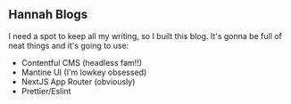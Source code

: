 ## Hannah Blogs

I need a spot to keep all my writing, so I built this blog. It's gonna be full of neat things
and it's going to use:

- Contentful CMS (headless fam!!)
- Mantine UI (I'm lowkey obsessed)
- NextJS App Router (obviously)
- Prettier/Eslint
